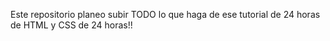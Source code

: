 Este repositorio planeo subir TODO lo que haga de ese tutorial de 24 horas de HTML y CSS de 24 horas!!
